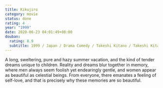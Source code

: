```yaml
---
title: Kikujiro
category: movie
status: done
rating: 4
year: "1999"
date: 2020-06-23 04:01:49+08:00
douban:
  rating: 8.9
  subtitle: 1999 / Japan / Drama Comedy / Takeshi Kitano / Takeshi Kitano, Yusuke Koshoku
---
```


A long, sweltering, pure and hazy summer vacation, and the kind of tender dreams unique to children. Reality and dreams blur together in memory, where men always seem foolish yet endearingly gentle, and women appear as beautiful as celestial beings. From everyone, there emanates a feeling of self-love, and that is precisely why these memories are so beautiful.
